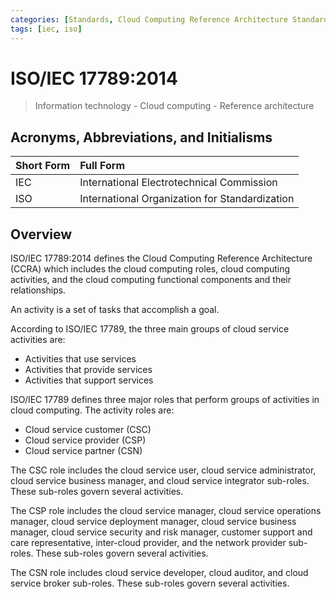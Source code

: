 ```yaml
---
categories: [Standards, Cloud Computing Reference Architecture Standards]
tags: [iec, iso]
---
```


# ISO/IEC 17789:2014

> Information technology - Cloud computing - Reference architecture

## Acronyms, Abbreviations, and Initialisms

Short Form | Full Form
:--- | :---
IEC | International Electrotechnical Commission
ISO | International Organization for Standardization

## Overview

ISO/IEC 17789:2014 defines the Cloud Computing Reference Architecture (CCRA) which includes the cloud computing roles, cloud computing activities, and the cloud computing functional components and their relationships.

An activity is a set of tasks that accomplish a goal.

According to ISO/IEC 17789, the three main groups of cloud service activities are:

- Activities that use services
- Activities that provide services
- Activities that support services

ISO/IEC 17789 defines three major roles that perform groups of activities in cloud computing. The activity roles are:

- Cloud service customer (CSC)
- Cloud service provider (CSP)
- Cloud service partner (CSN)

The CSC role includes the cloud service user, cloud service administrator, cloud service business manager, and cloud service integrator sub-roles. These sub-roles govern several activities.

The CSP role includes the cloud service manager, cloud service operations manager, cloud service deployment manager, cloud service business manager, cloud service security and risk manager, customer support and care representative, inter-cloud provider, and the network provider sub-roles. These sub-roles govern several activities.

The CSN role includes cloud service developer, cloud auditor, and cloud service broker sub-roles. These sub-roles govern several activities.
